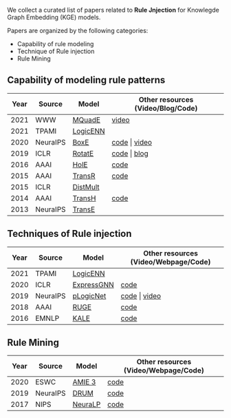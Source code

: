 We collect a curated list of papers related to **Rule Jnjection** for Knowlegde Graph Embedding (KGE) models.

Papers are organized by the following categories:

-   Capability of rule modeling
-   Technique of Rule injection
-   Rule Mining





## Capability of modeling rule patterns

| Year | Source   | Model                                                        | Other resources (Video/Blog/Code)                            |
| ---- | -------- | ------------------------------------------------------------ | ------------------------------------------------------------ |
| 2021 | WWW      | [MQuadE](https://dl.acm.org/doi/10.1145/3442381.3449879)     | [video](https://www.youtube.com/watch?v=vaoGxiog5Ag)         |
| 2021 | TPAMI    | [LogicENN](https://arxiv.org/abs/1908.07141)                 |                                                              |
| 2020 | NeuraIPS | [BoxE](https://arxiv.org/abs/2007.06267)                     | [code](https://github.com/ralphabb/BoxE) \| [video](https://papertalk.org/papertalks/9177) |
| 2019 | ICLR     | [RotatE](https://openreview.net/pdf?id=HkgEQnRqYQ)           | [code](https://github.com/DeepGraphLearning/KnowledgeGraphEmbedding) \| [blog](https://longaspire.github.io/blog/图谱论文笔记3/) |
| 2016 | AAAI     | [HolE](https://paperswithcode.com/paper/holographic-embeddings-of-knowledge-graphs) | [code](https://github.com/mnick/holographic-embeddings)      |
| 2015 | AAAI     | [TransR](https://linyankai.github.io/publications/aaai2015_transr.pdf) | [code](https://github.com/thunlp/TensorFlow-TransX)          |
| 2015 | ICLR     | [DistMult](https://scottyih.org/files/ICLR2015_updated.pdf)  |                                                              |
| 2014 | AAAI     | [TransH](https://ojs.aaai.org/index.php/AAAI/article/view/8870) | [code](https://github.com/thunlp/TensorFlow-TransX)          |
| 2013 | NeuraIPS | [TransE](https://proceedings.neurips.cc/paper/2013/file/1cecc7a77928ca8133fa24680a88d2f9-Paper.pdf) |                                                              |



## Techniques of Rule injection

| Year | Source   | Model                                          | Other resources (Video/Webpage/Code)                         |
| ---- | -------- | ---------------------------------------------- | ------------------------------------------------------------ |
| 2021 | TPAMI    | [LogicENN](https://arxiv.org/abs/1908.07141)   |                                                              |
| 2020 | ICLR     | [ExpressGNN](https://arxiv.org/abs/2001.11850) | [code](https://github.com/expressGNN/ExpressGNN)             |
| 2019 | NeuraIPS | [pLogicNet](https://arxiv.org/abs/1906.08495)  | [code](https://github.com/DeepGraphLearning/pLogicNet) \| [video](https://www.bilibili.com/video/BV1xe4y1e7bm/?spm_id_from=333.999.0.0&vd_source=42e3f601818dbf67242ca75d8b90b89b) |
| 2018 | AAAI     | [RUGE](https://arxiv.org/abs/1711.11231)       | [code](https://github.com/iieir-km/RUGE)                     |
| 2016 | EMNLP    | [KALE](https://aclanthology.org/D16-1019.pdf)  | [code](https://github.com/iieir-km/KALE)                     |



## Rule Mining

| Year | Source   | Model                                                        | Other resources (Video/Webpage/Code)            |
| ---- | -------- | ------------------------------------------------------------ | ----------------------------------------------- |
| 2020 | ESWC     | [AMIE 3](https://link.springer.com/chapter/10.1007/978-3-030-49461-2_3) | [code](https://github.com/dig-team/amie)        |
| 2019 | NeuraIPS | [DRUM](https://arxiv.org/abs/1911.00055)                     | [code](https://github.com/alisadeghian/DRUM)    |
| 2017 | NIPS     | [NeuraLP](https://proceedings.neurips.cc/paper/2017/hash/0e55666a4ad822e0e34299df3591d979-Abstract.html) | [code](https://github.com/fanyangxyz/Neural-LP) |






